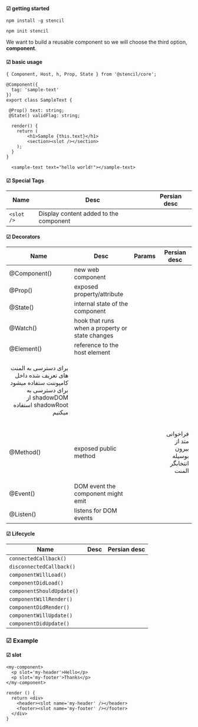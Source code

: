#### ☑ getting started
```
npm install -g stencil
```
```
npm init stencil
```
We want to build a reusable component so we will choose the third option, **component**.


#### ☑ basic usage
```
{ Component, Host, h, Prop, State } from '@stencil/core';

@Component({
  tag: 'sample-text'
})
export class SampleText {

 @Prop() text: string;
 @State() validFlag: string;

  render() {
    return (
        <h1>Sample {this.text}</h1>
        <section><slot /></section>
    );
  }
}
```
```
  <sample-text text="hello world!"></sample-text>
```

#### ☑ Special Tags
|Name|Desc|Persian desc|
|-|-|-|
|```<slot />```|Display content added to the component ||

#### ☑ Decorators
|Name|Desc|Params|Persian desc|
|-|-|-|-|
|@Component()|new web component|||
|@Prop()|exposed property/attribute|||
|@State()|internal state of the component|||
|@Watch()|hook that runs when a property or state changes|||
|@Element()| reference to the host element||<font size="+1">
<p dir='rtl' align='right'>برای دسترسی به المنت های تعریف شده داخل کامپوننت ستفاده میشود  برای دسترسی به shadowDOM از shadowRoot استفاده میکنیم</p></font>|
|@Method()| exposed public method||<p dir='rtl'  align='right'>فراخوانی متد از بیرون بوسیله انتخابگر المنت</p>|
|@Event()|DOM event the component might emit|||
|@Listen()|listens for DOM events|||

#### ☑ Lifecycle
|Name|Desc|Persian desc|
|-|-|-|
| ```connectedCallback()	 ```|||
| ```disconnectedCallback()	 ```|||
| ```componentWillLoad()	 ```|||
| ```componentDidLoad()		 ```|||
| ```componentShouldUpdate() ```|||
| ```componentWillRender()	 ```|||
| ```componentDidRender()	 ```|||
| ```componentWillUpdate()	 ```|||
| ```componentDidUpdate()    ```|||



### ☑ Example
#### ☑ slot
```
<my-component>
  <p slot='my-header'>Hello</p>
  <p slot='my-footer'>Thanks</p>
</my-component>
```
```
render () {
  return <div>
    <header><slot name='my-header' /></header>
    <footer><slot name='my-footer' /></footer>
  </div>
}
```

